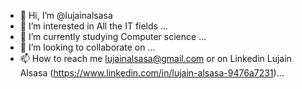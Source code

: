 - 👋 Hi, I’m @lujainalsasa
- 👀 I’m interested in All the IT fields ...
- 🌱 I’m currently studying Computer science ...
- 💞️ I’m looking to collaborate on ...
- 📫 How to reach me  lujainalsasa@gmail.com or on Linkedin Lujain Alsasa (https://www.linkedin.com/in/lujain-alsasa-9476a7231)...

<!---
lujainalsasa/lujainalsasa is a ✨ special ✨ repository because its `README.md` (this file) appears on your GitHub profile.
You can click the Preview link to take a look at your changes.
--->
